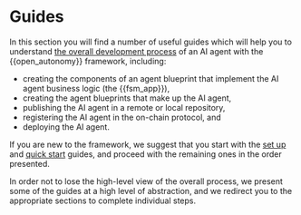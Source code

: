 # Guides

In this section you will find a number of useful guides which will help you
to understand [the overall development process](./overview_of_the_development_process.md)
of an AI agent with the {{open_autonomy}} framework, including:

- creating the components of an agent blueprint that implement the AI agent business logic (the {{fsm_app}}),
- creating the agent blueprints that make up the AI agent,
- publishing the AI agent in a remote or local repository,
- registering the AI agent in the on-chain protocol, and
- deploying the AI agent.

If you are new to the framework, we suggest that you start with the [set up](./set_up.md) and [quick start](./quick_start.md)
guides, and proceed with the remaining ones in the order presented.

In order not to lose the high-level view of the overall process, we present some of the guides at a high level of abstraction, and we redirect you to the appropriate sections to complete individual steps.

